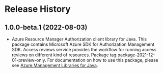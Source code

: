 # Release History

## 1.0.0-beta.1 (2022-08-03)

- Azure Resource Manager Authorization client library for Java. This package contains Microsoft Azure SDK for Authorization Management SDK. Access reviews service provides the workflow for running access reviews on different kind of resources. Package tag package-2021-12-01-preview-only. For documentation on how to use this package, please see [Azure Management Libraries for Java](https://aka.ms/azsdk/java/mgmt).
